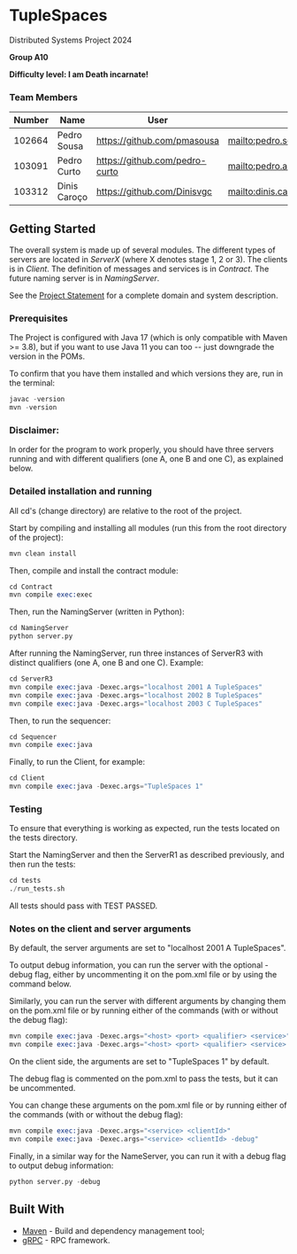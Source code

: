 # TupleSpaces

Distributed Systems Project 2024

**Group A10**

**Difficulty level: I am Death incarnate!**

### Team Members

| Number | Name              | User                             | Email                                       |
|--------|-------------------|----------------------------------|---------------------------------------------|
| 102664 | Pedro Sousa       | <https://github.com/pmasousa>    | <mailto:pedro.sousa.21@tecnico.ulisboa.pt>   |
| 103091 | Pedro Curto       | <https://github.com/pedro-curto> | <mailto:pedro.a.curto@tecnico.ulisboa.pt>   |
| 103312 | Dinis Caroço      | <https://github.com/Dinisvgc>    | <mailto:dinis.caroco@tecnico.ulisboa.pt>    |

## Getting Started

The overall system is made up of several modules. The different types of servers are located in _ServerX_ (where X denotes stage 1, 2 or 3). 
The clients is in _Client_.
The definition of messages and services is in _Contract_. The future naming server
is in _NamingServer_.

See the [Project Statement](https://github.com/tecnico-distsys/TupleSpaces) for a complete domain and system description.

### Prerequisites

The Project is configured with Java 17 (which is only compatible with Maven >= 3.8), but if you want to use Java 11 you
can too -- just downgrade the version in the POMs.

To confirm that you have them installed and which versions they are, run in the terminal:

```s
javac -version
mvn -version
```

### Disclaimer:
In order for the program to work properly, you should have three servers running 
and with different qualifiers (one A, one B and one C), as explained below.

### Detailed installation and running

All cd's (change directory) are relative to the root of the project.

Start by compiling and installing all modules (run this from the root directory of the project):

```s
mvn clean install
```

Then, compile and install the contract module:
    
```s
cd Contract
mvn compile exec:exec
```
Then, run the NamingServer (written in Python):

```s
cd NamingServer
python server.py
```

After running the NamingServer, run three instances of ServerR3 with distinct qualifiers (one A, one B and one C). Example:

```s
cd ServerR3
mvn compile exec:java -Dexec.args="localhost 2001 A TupleSpaces"
mvn compile exec:java -Dexec.args="localhost 2002 B TupleSpaces"
mvn compile exec:java -Dexec.args="localhost 2003 C TupleSpaces"
```

Then, to run the sequencer:
```s
cd Sequencer
mvn compile exec:java
```


Finally, to run the Client, for example:
```s
cd Client
mvn compile exec:java -Dexec.args="TupleSpaces 1"
```

### Testing

To ensure that everything is working as expected, run the tests located on the tests directory. 

Start the NamingServer and then the ServerR1 as described previously, and then run the tests:

```s
cd tests
./run_tests.sh
```

All tests should pass with TEST PASSED.

### Notes on the client and server arguments

By default, the server arguments are set to "localhost 2001 A TupleSpaces".

To output debug information, you can run the server with the optional -debug flag, either by uncommenting it on the pom.xml file or by using the command below.

Similarly, you can run the server with different arguments by changing them on the pom.xml file or by running either of the commands (with or without the debug flag):

```s
mvn compile exec:java -Dexec.args="<host> <port> <qualifier> <service>"
mvn compile exec:java -Dexec.args="<host> <port> <qualifier> <service> -debug"
```

On the client side, the arguments are set to "TupleSpaces 1" by default. 

The debug flag is commented on the pom.xml to pass the tests, but it can be uncommented. 

You can change these arguments on the pom.xml file or by running either of the commands (with or without the debug flag):

```s
mvn compile exec:java -Dexec.args="<service> <clientId>"
mvn compile exec:java -Dexec.args="<service> <clientId> -debug"
```

Finally, in a similar way for the NameServer, you can run it with a debug flag to output debug information:

```s
python server.py -debug
```

## Built With

* [Maven](https://maven.apache.org/) - Build and dependency management tool;
* [gRPC](https://grpc.io/) - RPC framework.
